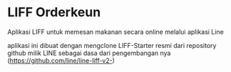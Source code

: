 # LIFF Orderkeun

Aplikasi LIFF untuk memesan makanan secara online melalui aplikasi Line

aplikasi ini dibuat dengan mengclone LIFF-Starter resmi dari repository github milik LINE sebagai dasa dari pengembangan nya (https://github.com/line/line-liff-v2-)